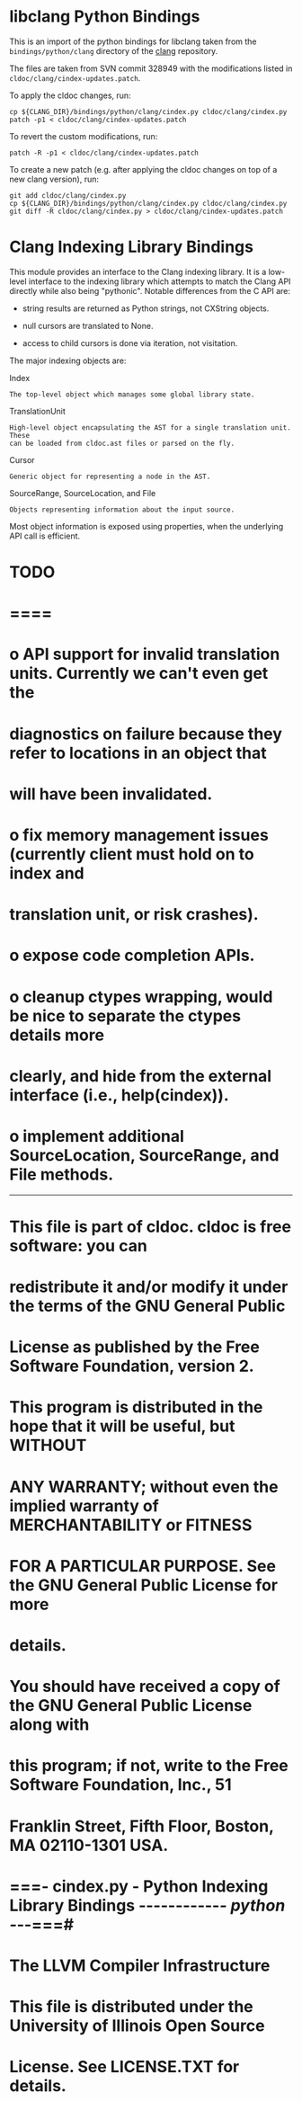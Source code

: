 # libclang Python Bindings

This is an import of the python bindings for libclang taken from the
`bindings/python/clang` directory of the
[clang](https://github.com/llvm-mirror/clang) repository.

The files are taken from SVN commit 328949 with the modifications listed in
`cldoc/clang/cindex-updates.patch`.

To apply the cldoc changes, run:

	cp ${CLANG_DIR}/bindings/python/clang/cindex.py cldoc/clang/cindex.py
	patch -p1 < cldoc/clang/cindex-updates.patch

To revert the custom modifications, run:

	patch -R -p1 < cldoc/clang/cindex-updates.patch

To create a new patch (e.g. after applying the cldoc changes on top of a new clang version), run:

	git add cldoc/clang/cindex.py
	cp ${CLANG_DIR}/bindings/python/clang/cindex.py cldoc/clang/cindex.py
	git diff -R cldoc/clang/cindex.py > cldoc/clang/cindex-updates.patch

Clang Indexing Library Bindings
===============================

This module provides an interface to the Clang indexing library. It is a low-level interface to the indexing library
which attempts to match the Clang API directly while also being "pythonic". Notable differences from the C API are:

* string results are returned as Python strings, not CXString objects.

* null cursors are translated to None.

* access to child cursors is done via iteration, not visitation.

The major indexing objects are:

Index

    The top-level object which manages some global library state.

TranslationUnit

    High-level object encapsulating the AST for a single translation unit. These
    can be loaded from cldoc.ast files or parsed on the fly.

Cursor

    Generic object for representing a node in the AST.

SourceRange, SourceLocation, and File

    Objects representing information about the input source.

Most object information is exposed using properties, when the underlying API call is efficient.

# TODO

# ====

#

# o API support for invalid translation units. Currently we can't even get the

# diagnostics on failure because they refer to locations in an object that

# will have been invalidated.

#

# o fix memory management issues (currently client must hold on to index and

# translation unit, or risk crashes).

#

# o expose code completion APIs.

#

# o cleanup ctypes wrapping, would be nice to separate the ctypes details more

# clearly, and hide from the external interface (i.e., help(cindex)).

#

# o implement additional SourceLocation, SourceRange, and File methods.

----

# This file is part of cldoc. cldoc is free software: you can

# redistribute it and/or modify it under the terms of the GNU General Public

# License as published by the Free Software Foundation, version 2.

#

# This program is distributed in the hope that it will be useful, but WITHOUT

# ANY WARRANTY; without even the implied warranty of MERCHANTABILITY or FITNESS

# FOR A PARTICULAR PURPOSE. See the GNU General Public License for more

# details.

#

# You should have received a copy of the GNU General Public License along with

# this program; if not, write to the Free Software Foundation, Inc., 51

# Franklin Street, Fifth Floor, Boston, MA 02110-1301 USA.

# ===- cindex.py - Python Indexing Library Bindings -----------*- python -*--===#

#

# The LLVM Compiler Infrastructure

#

# This file is distributed under the University of Illinois Open Source

# License. See LICENSE.TXT for details.